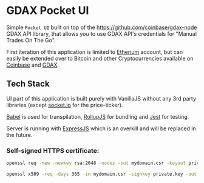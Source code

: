 # GDAX Pocket UI


Simple `Pocket UI` built on top of the https://github.com/coinbase/gdax-node GDAX API library, that allows you to use 
GDAX API's credentials for "Manual Trades On The Go".

First iteration of this application is limited to [Etherium](https://www.ethereum.org/) account, but can easily be 
extended over to Bitcoin and other Cryptocurrencies available on [Coinbase](https://www.coinbase.com/) and [GDAX](https://www.gdax.com).

## Tech Stack

UI part of this application is built purely with VanillaJS without any 3rd party libraries (except [socket.io](https://socket.io/) 
for the price-ticker).

[Babel](https://babeljs.io/) is used for transpilation, [RollupJS](https://rollupjs.org/guide/en) for bundling and 
[Jest](https://facebook.github.io/jest/) for testing.
 
Server is running with [ExpressJS](https://expressjs.com/) which is an overkill and will be replaced in the future.


### Self-signed HTTPS certificate:

```bash
openssl req -new -newkey rsa:2048 -nodes -out mydomain.csr -keyout private.key
```

```bash
openssl x509 -req -days 365 -in mydomain.csr -signkey private.key -out server.crt
```

